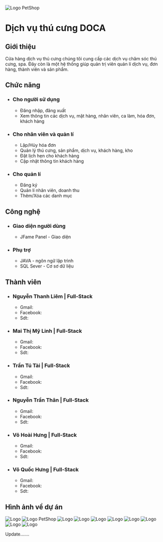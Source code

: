 ![Logo PetShop](https://i.upanh.org/2023/11/14/logob1b31ac7310879da.png)

# Dịch vụ thú cưng DOCA
## Giới thiệu
Cửa hàng dịch vụ thú cưng chúng tôi cung cấp các dịch vụ chăm sóc thú cưng, spa. Đây còn là một hệ thống giúp quản trị viên quản lí dịch vụ, đơn hàng, thành viên và sản phẩm.
## Chức năng
- ### Cho người sử dụng
    - Đăng nhập, đăng xuất
    - Xem thông tin các dịch vụ, mặt hàng, nhân viên, ca làm, hóa đơn, khách hàng
- ### Cho nhân viên và quản lí
    - Lập/Hủy hóa đơn
    - Quản lý thú cưng, sản phẩm, dịch vụ, khách hàng, kho
    - Đặt lịch hẹn cho khách hàng
    - Cập nhật thông tin khách hàng
- ### Cho quản lí
    - Đăng ký
    - Quản lí nhân viên, doanh thu
    - Thêm/Xóa các danh mục
## Công nghệ
- ### Giao diện người dùng
    - JFame Panel - Giao diện
- ### Phụ trợ
    - JAVA - ngôn ngữ lập trình
    - SQL Sever - Cơ sơ dữ liệu
## Thành viên
- ### Nguyễn Thanh Liêm | Full-Stack
    - Gmail:
    - Facebook:
    - Sdt: 
- ### Mai Thị Mỹ Linh | Full-Stack
    - Gmail:
    - Facebook:
    - Sdt: 
- ### Trần Tú Tài | Full-Stack
    - Gmail:
    - Facebook:
    - Sdt: 
- ### Nguyễn Trần Thân | Full-Stack
    - Gmail:
    - Facebook:
    - Sdt: 
- ### Võ Hoài Hưng | Full-Stack
    - Gmail:
    - Facebook:
    - Sdt: 
- ### Võ Quốc Hưng | Full-Stack
    - Gmail:
    - Facebook:
    - Sdt: 
## Hình ảnh về dự án
![Logo](https://i.upanh.org/2023/12/14/123123123d76ce43dcd319098.jpeg)
![Logo PetShop](https://i.upanh.org/2023/12/14/2287a41e-c15c-44b7-83bd-016bc5a53907e4bc8e6f33d5a5ba.jpeg)
![Logo](https://i.upanh.org/2023/12/14/4252be626d7f565e830c.jpeg)
![Logo](https://i.upanh.org/2023/12/14/1414141c57e1da7484f3a6e.jpeg)
![Logo](https://i.upanh.org/2023/12/14/4252be626d7f565e830c.jpeg)
![Logo](https://i.upanh.org/2023/12/14/1414141c57e1da7484f3a6e.jpeg)
![Logo](https://i.upanh.org/2023/12/14/12124124b15735b1a0862602.jpeg)
![Logo](https://i.upanh.org/2023/12/14/1241421449cb3eaebd5301fe.jpeg)
![Logo](https://i.upanh.org/2023/12/14/35135125b1567ff8dde1cdb3.jpeg)
![Logo](https://i.upanh.org/2023/12/14/42342342318219c0749591085.jpeg)


Update.......

